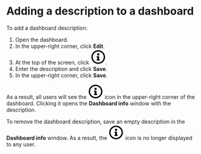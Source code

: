 # Adding a description to a dashboard

To add a dashboard description:

1. Open the dashboard.
1. In the upper-right corner, click **Edit**.
1. At the top of the screen, click ![image](../../_assets/datalens/info.svg).
1. Enter the description and click **Save**.
1. In the upper-right corner, click **Save**.

As a result, all users will see the ![image](../../_assets/datalens/info.svg) icon in the upper-right corner of the dashboard. Clicking it opens the **Dashboard info** window with the description.

To remove the dashboard description, save an empty description in the **Dashboard info** window. As a result, the ![image](../../_assets/datalens/info.svg) icon is no longer displayed to any user.
